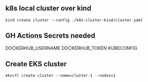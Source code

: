 ## k8s local cluster over kind 

```
kind create cluster --config ./k8s-cluster-kind/cluster.yaml
```

## GH Actions Secrets needed

DOCKERHUB_USERNAME
DOCKERHUB_TOKEN
KUBECONFIG


## Create EKS cluster

```
eksctl create cluster --name=cluster-1 --nodes=1
```